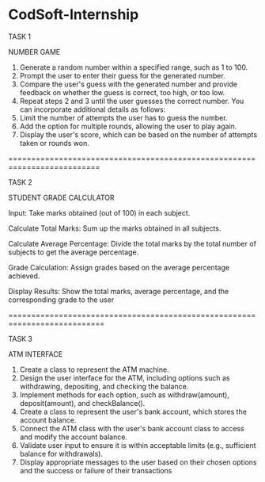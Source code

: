 # CodSoft-Internship



TASK 1

 NUMBER GAME
 
 1. Generate a random number within a specified range, such as 1 to 100.
 2. Prompt the user to enter their guess for the generated number.
 3. Compare the user's guess with the generated number and provide feedback on whether the guess
 is correct, too high, or too low.
 4. Repeat steps 2 and 3 until the user guesses the correct number.
 You can incorporate additional details as follows:
 5. Limit the number of attempts the user has to guess the number.
 6. Add the option for multiple rounds, allowing the user to play again.
 7. Display the user's score, which can be based on the number of attempts taken or rounds won.

==========================================================================
 
 TASK 2
 
 STUDENT GRADE CALCULATOR
 
 Input: Take marks obtained (out of 100) in each subject.
 
 Calculate Total Marks: Sum up the marks obtained in all subjects.
 
 Calculate Average Percentage: Divide the total marks by the total number of subjects to get the
 average percentage.
 
 Grade Calculation: Assign grades based on the average percentage achieved.
 
 Display Results: Show the total marks, average percentage, and the corresponding grade to the user

===========================================================================
 
TASK 3
 
ATM INTERFACE
 
 1. Create a class to represent the ATM machine.
 2. Design the user interface for the ATM, including options such as withdrawing, depositing, and
 checking the balance.
 3. Implement methods for each option, such as withdraw(amount), deposit(amount), and
 checkBalance().
 4. Create a class to represent the user's bank account, which stores the account balance.
 5. Connect the ATM class with the user's bank account class to access and modify the account
 balance.
 6. Validate user input to ensure it is within acceptable limits (e.g., sufficient balance for withdrawals).
 7. Display appropriate messages to the user based on their chosen options and the success or failure
 of their transactions

